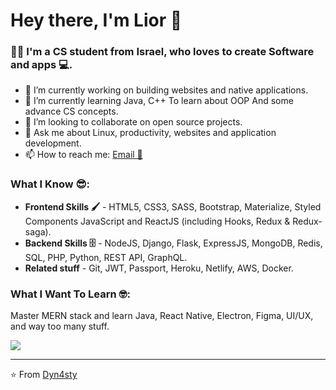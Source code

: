 # Hey there, I'm Lior 👋

### 👨‍💻 I'm a CS student  from Israel, who loves to create Software and apps 💻.

- 🔭 I’m currently working on building websites and native applications.
- 🌱 I’m currently learning Java, C++ To learn about OOP And some advance CS concepts. 
- 👯 I’m looking to collaborate on open source projects.
- 💬 Ask me about Linux, productivity, websites and application development.
- 📫 How to reach me: [Email 📧](mailto:liorkasha17@gmail.com) 

### What I Know 😎:
- **Frontend Skills 🖌️** - HTML5, CSS3, SASS, Bootstrap, Materialize, Styled Components JavaScript and ReactJS (including Hooks, Redux & Redux-saga).
- **Backend Skills 🗄️** - NodeJS, Django, Flask, ExpressJS, MongoDB, Redis, SQL, PHP, Python, REST API, GraphQL.
- **Related stuff** - Git, JWT, Passport, Heroku, Netlify, AWS, Docker.

### What I Want To Learn 🤓:
 Master MERN stack and learn Java, React Native, Electron, Figma, UI/UX, and way too many stuff.

<img src="https://github-readme-stats.vercel.app/api/?username=Dyn4sty&show_icons=true&title_color=fff&icon_color=79ff97&text_color=9f9f9f&bg_color=151515">

---
⭐️ From [Dyn4sty](https://github.com/Dyn4sty)

